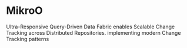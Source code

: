 # MikroO
Ultra-Responsive Query-Driven Data Fabric enables Scalable Change Tracking across Distributed Repositories. implementing modern Change Tracking patterns
